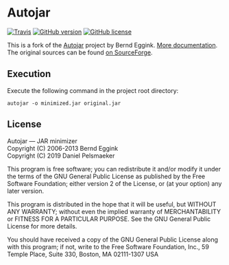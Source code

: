 # Autojar
[![Travis](https://img.shields.io/travis/Virtlink/autojar.svg)](https://travis-ci.org/Virtlink/autojar)
[![GitHub version](https://badge.fury.io/gh/Virtlink%2Fautojar.svg)](https://github.com/Virtlink/autojar/releases/latest)
[![GitHub license](https://img.shields.io/github/license/Virtlink/autojar.svg)](https://github.com/Virtlink/autojar/blob/master/LICENSE)

This is a fork of the [Autojar][1] project by Bernd Eggink. [More documentation][2].
The original sources can be found [on SourceForge][3].


## Execution
Execute the following command in the project root directory:

    autojar -o minimized.jar original.jar


## License
Autojar — JAR minimizer<br>
Copyright (C) 2006-2013  Bernd Eggink<br>
Copyright (C) 2019  Daniel Pelsmaeker

This program is free software; you can redistribute it and/or modify it
under the terms of the GNU General Public License as published by
the Free Software Foundation; either version 2 of the License,
or (at your option) any later version.

This program is distributed in the hope that it will be useful,
but WITHOUT ANY WARRANTY; without even the implied warranty
of MERCHANTABILITY or FITNESS FOR A PARTICULAR PURPOSE.
See the GNU General Public License for more details.

You should have received a copy of the GNU General Public License
along with this program; if not, write to the Free Software Foundation, Inc.,
59 Temple Place, Suite 330, Boston, MA  02111-1307  USA


[1]: http://autojar.sourceforge.net/en_d/index.html
[2]: http://autojar.sourceforge.net/en_d/usage.html
[3]: https://sourceforge.net/projects/autojar/
